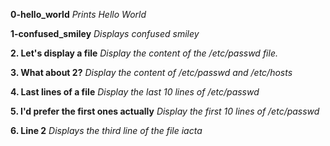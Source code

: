**0-hello_world**
*Prints Hello World*

**1-confused_smiley**
*Displays confused smiley*

**2. Let's display a file**
*Display the content of the /etc/passwd file.*

**3. What about 2?**
*Display the content of /etc/passwd and /etc/hosts*

**4. Last lines of a file**
*Display the last 10 lines of /etc/passwd*

**5. I'd prefer the first ones actually**
*Display the first 10 lines of /etc/passwd*

**6. Line 2**
*Displays the third line of the file iacta*
